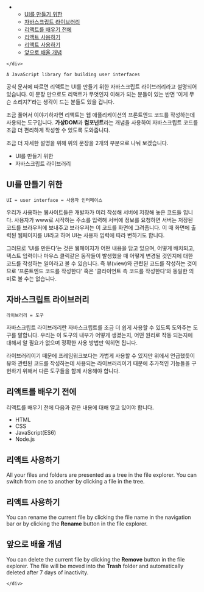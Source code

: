 <!DOCTYPE html>
<html>

<head>
  <meta charset="utf-8">
  <meta name="viewport" content="width=device-width, initial-scale=1.0">
  <title>리액트란? | React</title>
  <link rel="stylesheet" href="https://stackedit.io/style.css" />
</head>

<body class="stackedit">
  <div class="stackedit__left">
    <div class="stackedit__toc">
      
<ul>
<li>
<ul>
<li><a href="#ui를-만들기-위한">UI를 만들기 위한</a></li>
<li><a href="#자바스크립트-라이브러리">자바스크립트 라이브러리</a></li>
<li><a href="#리액트를-배우기-전에">리액트를 배우기 전에</a></li>
<li><a href="#리액트-사용하기">리액트 사용하기</a></li>
<li><a href="#리액트-사용하기-1">리액트 사용하기</a></li>
<li><a href="#앞으로-배울-개념">앞으로 배울 개념</a></li>
</ul>
</li>
</ul>

    </div>
  </div>
  <div class="stackedit__right">
    <div class="stackedit__html">
      <pre><code>A JavaScript library for building user interfaces
</code></pre>
<p>공식 문서에 따르면 리액트는 UI를 만들기 위한 자바스크립트 라이브러리라고 설명되어 있습니다. 이 문장 만으로도 리액트가 무엇인지 이해가 되는 분들이 있는 반면 '이게 무슨 소리지?'라는 생각이 드는 분들도 있을 겁니다.</p>
<p>조금 풀어서 이야기하자면 리액트는 웹 애플리케이션의 프론트엔드 코드를 작성하는데 사용되는 도구입니다. <strong>가상DOM</strong>과 <strong>컴포넌트</strong>라는 개념을 사용하여 자바스크립트 코드를 조금 더 편리하게 작성할 수 있도록 도와줍니다.</p>
<p>조금 더 자세한 설명을 위해 위의 문장을 2개의 부분으로 나눠 보겠습니다.</p>
<ul>
<li>UI를 만들기 위한</li>
<li>자바스크립트 라이브러리</li>
</ul>
<h2 id="ui를-만들기-위한">UI를 만들기 위한</h2>
<pre><code>UI = user interface = 사용자 인터페이스
</code></pre>
<p>우리가 사용하는 웹사이트들은 개발자가 미리 작성해 서버에 저장해 놓은 코드들 입니다. 사용자가 www로 시작하는 주소를 입력해 서버에 정보를 요청하면 서버는 저장된 코드를 브라우저에 보내주고 브라우저는 이 코드를 화면에 그려줍니다. 이 때 화면에 출력된 웹페이지를 UI라고 하며 UI는 사용자 입력에 따라 변하기도 합니다.</p>
<p>그러므로 'UI를 만든다’는 것은 웹페이지가 어떤 내용을 담고 있으며, 어떻게 배치되고, 텍스트 입력이나 마우스 클릭같은 동작들이 발생했을 때 어떻게 변경될 것인지에 대한 코드를 작성하는 일이라고 볼 수 있습니다. 즉 뷰(view)와 관련된 코드를 작성하는 것이므로 ‘프론트엔드 코드를 작성한다’ 혹은 '클라이언트 측 코드를 작성한다’와 동일한 의미로 볼 수는 없습니다.</p>
<h2 id="자바스크립트-라이브러리">자바스크립트 라이브러리</h2>
<pre><code>라이브러리 = 도구
</code></pre>
<p>자바스크립트 라이브러리란 자바스크립트를 조금 더 쉽게 사용할 수 있도록 도와주는 도구를 말합니다. 우리는 이 도구의 내부가 어떻게 생겼는지, 어떤 원리로 작동 되는지에 대해서 알 필요가 없으며 정확한 사용 방법만 익히면 됩니다.</p>
<p>라이브러리이기 때문에 프레임워크보다는 가볍게 사용할 수 있지만 위에서 언급했듯이 뷰와 관련된 코드를 작성하는데 사용되는 라이브러리이기 때문에 추가적인 기능들을 구현하기 위해서 다른 도구들을 함께 사용해야 합니다.</p>
<h2 id="리액트를-배우기-전에">리액트를 배우기 전에</h2>
<p>리액트를 배우기 전에 다음과 같은 내용에 대해 알고 있어야 합니다.</p>
<ul>
<li>HTML</li>
<li>CSS</li>
<li>JavaScript(ES6)</li>
<li>Node.js</li>
</ul>
<h2 id="리액트-사용하기">리액트 사용하기</h2>
<p>All your files and folders are presented as a tree in the file explorer. You can switch from one to another by clicking a file in the tree.</p>
<h2 id="리액트-사용하기-1">리액트 사용하기</h2>
<p>You can rename the current file by clicking the file name in the navigation bar or by clicking the <strong>Rename</strong> button in the file explorer.</p>
<h2 id="앞으로-배울-개념">앞으로 배울 개념</h2>
<p>You can delete the current file by clicking the <strong>Remove</strong> button in the file explorer. The file will be moved into the <strong>Trash</strong> folder and automatically deleted after 7 days of inactivity.</p>

    </div>
  </div>
</body>

</html>
